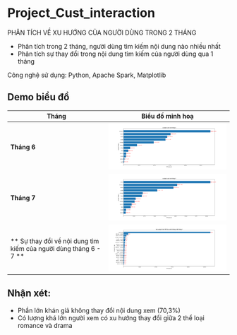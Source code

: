 # Project_Cust_interaction

PHÂN TÍCH VỀ XU HƯỚNG CỦA NGƯỜI DÙNG TRONG 2 THÁNG 

- Phân tích trong 2 tháng, người dùng tìm kiếm nội dung nào nhiều nhất
- Phân tích sự thay đổi trong nội dung tìm kiếm của người dùng qua 1 tháng

Công nghệ sử dụng: Python, Apache Spark, Matplotlib

## Demo biểu đồ
| Tháng                             | Biểu đồ minh hoạ                       |
|-----------------------------------|----------------------------------------|
| **Tháng 6**                       | <img src="Project_1_code/HTML_output/june.png" width="600"/> |
| **Tháng 7**                       | <img src="Project_1_code/HTML_output/july.png" width="600"/>|
| ** Sự thay đổi về nội dung tìm kiếm của người dùng tháng 6 - 7 ** | <img src="Project_1_code/HTML_output/all.png" width="600"/>|

## Nhận xét:
- Phần lớn khán giả không thay đổi nội dung xem (70,3%)
- Có lượng khá lớn người xem có xu hướng thay đổi giữa 2 thể loại romance và drama



